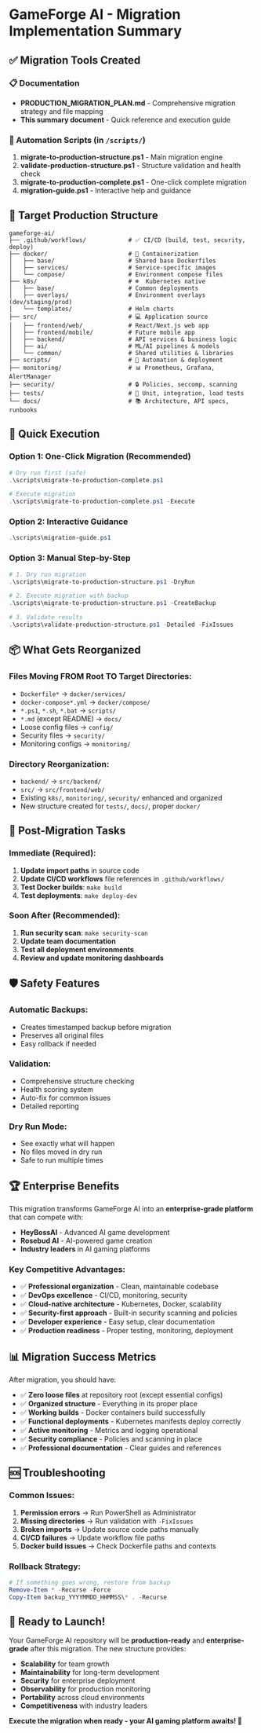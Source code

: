 # GameForge AI - Migration Implementation Summary

## ✅ Migration Tools Created

### 📋 Documentation
- **PRODUCTION_MIGRATION_PLAN.md** - Comprehensive migration strategy and file mapping
- **This summary document** - Quick reference and execution guide

### 🔧 Automation Scripts (in `/scripts/`)
1. **migrate-to-production-structure.ps1** - Main migration engine
2. **validate-production-structure.ps1** - Structure validation and health check
3. **migrate-to-production-complete.ps1** - One-click complete migration
4. **migration-guide.ps1** - Interactive help and guidance

## 🎯 Target Production Structure

```
gameforge-ai/
├── .github/workflows/            # ✅ CI/CD (build, test, security, deploy)
├── docker/                       # 🐳 Containerization
│   ├── base/                     # Shared base Dockerfiles
│   ├── services/                 # Service-specific images
│   └── compose/                  # Environment compose files
├── k8s/                          # ☸️  Kubernetes native
│   ├── base/                     # Common deployments
│   ├── overlays/                 # Environment overlays (dev/staging/prod)
│   └── templates/                # Helm charts
├── src/                          # 💻 Application source
│   ├── frontend/web/             # React/Next.js web app
│   ├── frontend/mobile/          # Future mobile app
│   ├── backend/                  # API services & business logic
│   ├── ai/                       # ML/AI pipelines & models
│   └── common/                   # Shared utilities & libraries
├── scripts/                      # 🔧 Automation & deployment
├── monitoring/                   # 📊 Prometheus, Grafana, AlertManager
├── security/                     # 🔒 Policies, seccomp, scanning
├── tests/                        # 🧪 Unit, integration, load tests
└── docs/                         # 📚 Architecture, API specs, runbooks
```

## 🚀 Quick Execution

### Option 1: One-Click Migration (Recommended)
```powershell
# Dry run first (safe)
.\scripts\migrate-to-production-complete.ps1

# Execute migration
.\scripts\migrate-to-production-complete.ps1 -Execute
```

### Option 2: Interactive Guidance
```powershell
.\scripts\migration-guide.ps1
```

### Option 3: Manual Step-by-Step
```powershell
# 1. Dry run migration
.\scripts\migrate-to-production-structure.ps1 -DryRun

# 2. Execute migration with backup
.\scripts\migrate-to-production-structure.ps1 -CreateBackup

# 3. Validate results
.\scripts\validate-production-structure.ps1 -Detailed -FixIssues
```

## 📦 What Gets Reorganized

### Files Moving FROM Root TO Target Directories:
- `Dockerfile*` → `docker/services/`
- `docker-compose*.yml` → `docker/compose/`
- `*.ps1`, `*.sh`, `*.bat` → `scripts/`
- `*.md` (except README) → `docs/`
- Loose config files → `config/`
- Security files → `security/`
- Monitoring configs → `monitoring/`

### Directory Reorganization:
- `backend/` → `src/backend/`
- `src/` → `src/frontend/web/`
- Existing `k8s/`, `monitoring/`, `security/` enhanced and organized
- New structure created for `tests/`, `docs/`, proper `docker/`

## 🔧 Post-Migration Tasks

### Immediate (Required):
1. **Update import paths** in source code
2. **Update CI/CD workflows** file references in `.github/workflows/`
3. **Test Docker builds**: `make build`
4. **Test deployments**: `make deploy-dev`

### Soon After (Recommended):
1. **Run security scan**: `make security-scan`
2. **Update team documentation**
3. **Test all deployment environments**
4. **Review and update monitoring dashboards**

## 🛡️ Safety Features

### Automatic Backups:
- Creates timestamped backup before migration
- Preserves all original files
- Easy rollback if needed

### Validation:
- Comprehensive structure checking
- Health scoring system
- Auto-fix for common issues
- Detailed reporting

### Dry Run Mode:
- See exactly what will happen
- No files moved in dry run
- Safe to run multiple times

## 🏆 Enterprise Benefits

This migration transforms GameForge AI into an **enterprise-grade platform** that can compete with:
- **HeyBossAI** - Advanced AI game development
- **Rosebud AI** - AI-powered game creation
- **Industry leaders** in AI gaming platforms

### Key Competitive Advantages:
- ✅ **Professional organization** - Clean, maintainable codebase
- ✅ **DevOps excellence** - CI/CD, monitoring, security
- ✅ **Cloud-native architecture** - Kubernetes, Docker, scalability
- ✅ **Security-first approach** - Built-in security scanning and policies
- ✅ **Developer experience** - Easy setup, clear documentation
- ✅ **Production readiness** - Proper testing, monitoring, deployment

## 📊 Migration Success Metrics

After migration, you should have:
- ✅ **Zero loose files** at repository root (except essential configs)
- ✅ **Organized structure** - Everything in its proper place
- ✅ **Working builds** - Docker containers build successfully
- ✅ **Functional deployments** - Kubernetes manifests deploy correctly
- ✅ **Active monitoring** - Metrics and logging operational
- ✅ **Security compliance** - Policies and scanning in place
- ✅ **Professional documentation** - Clear guides and references

## 🆘 Troubleshooting

### Common Issues:
1. **Permission errors** → Run PowerShell as Administrator
2. **Missing directories** → Run validation with `-FixIssues`
3. **Broken imports** → Update source code paths manually
4. **CI/CD failures** → Update workflow file paths
5. **Docker build issues** → Check Dockerfile paths and contexts

### Rollback Strategy:
```powershell
# If something goes wrong, restore from backup
Remove-Item * -Recurse -Force
Copy-Item backup_YYYYMMDD_HHMMSS\* . -Recurse
```

## 🎉 Ready to Launch!

Your GameForge AI repository will be **production-ready** and **enterprise-grade** after this migration. The new structure provides:

- **Scalability** for team growth
- **Maintainability** for long-term development  
- **Security** for enterprise deployment
- **Observability** for production monitoring
- **Portability** across cloud environments
- **Competitiveness** with industry leaders

**Execute the migration when ready - your AI gaming platform awaits! 🚀**